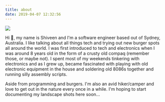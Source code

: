 ```yaml
---
title: about
date: 2019-04-07 12:32:56
---
```

![](./about_page_image.png)

Hi 👋, my name is Shiveen and I'm a software engineer based out of Sydney, Australia. I like talking about all things tech and trying out new burger spots all around the world. I was first introduced to tech and electronics when I was around 8 years old in the form of a crusty old compaq (remember those, or maybe not). I spent most of my weekends tinkering with electronics and as I grew up, became fascinated with playing with old electronic equipment in the house and soldering old 8086s together and running silly assembly scripts.

Aside from programming and burgers. I'm also an avid hiker/camper and love to get out in the nature every once in a while. I'm hoping to start documenting my landscape shots here soon...
